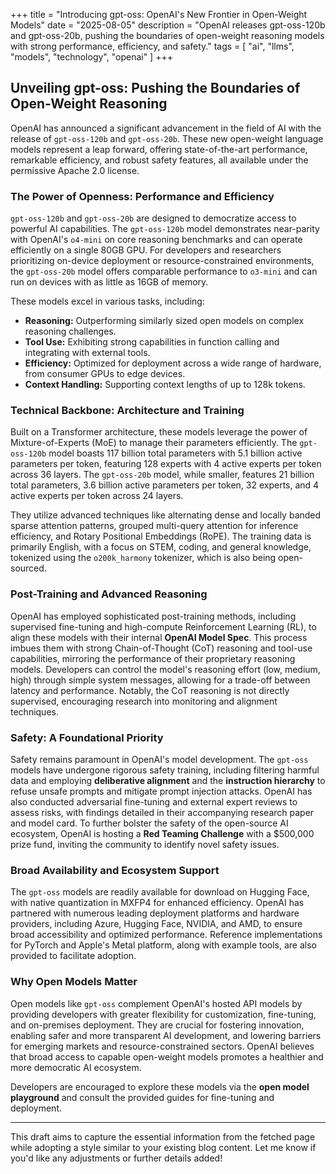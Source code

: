 +++
title = "Introducing gpt-oss: OpenAI's New Frontier in Open-Weight Models"
date = "2025-08-05"
description = "OpenAI releases gpt-oss-120b and gpt-oss-20b, pushing the boundaries of open-weight reasoning models with strong performance, efficiency, and safety."
tags = [
    "ai",
    "llms",
    "models",
    "technology",
    "openai"
]
+++

## Unveiling gpt-oss: Pushing the Boundaries of Open-Weight Reasoning

OpenAI has announced a significant advancement in the field of AI with the release of `gpt-oss-120b` and `gpt-oss-20b`. These new open-weight language models represent a leap forward, offering state-of-the-art performance, remarkable efficiency, and robust safety features, all available under the permissive Apache 2.0 license.

### The Power of Openness: Performance and Efficiency

`gpt-oss-120b` and `gpt-oss-20b` are designed to democratize access to powerful AI capabilities. The `gpt-oss-120b` model demonstrates near-parity with OpenAI's `o4-mini` on core reasoning benchmarks and can operate efficiently on a single 80GB GPU. For developers and researchers prioritizing on-device deployment or resource-constrained environments, the `gpt-oss-20b` model offers comparable performance to `o3-mini` and can run on devices with as little as 16GB of memory.

These models excel in various tasks, including:

*   **Reasoning:** Outperforming similarly sized open models on complex reasoning challenges.
*   **Tool Use:** Exhibiting strong capabilities in function calling and integrating with external tools.
*   **Efficiency:** Optimized for deployment across a wide range of hardware, from consumer GPUs to edge devices.
*   **Context Handling:** Supporting context lengths of up to 128k tokens.

### Technical Backbone: Architecture and Training

Built on a Transformer architecture, these models leverage the power of Mixture-of-Experts (MoE) to manage their parameters efficiently. The `gpt-oss-120b` model boasts 117 billion total parameters with 5.1 billion active parameters per token, featuring 128 experts with 4 active experts per token across 36 layers. The `gpt-oss-20b` model, while smaller, features 21 billion total parameters, 3.6 billion active parameters per token, 32 experts, and 4 active experts per token across 24 layers.

They utilize advanced techniques like alternating dense and locally banded sparse attention patterns, grouped multi-query attention for inference efficiency, and Rotary Positional Embeddings (RoPE). The training data is primarily English, with a focus on STEM, coding, and general knowledge, tokenized using the `o200k_harmony` tokenizer, which is also being open-sourced.

### Post-Training and Advanced Reasoning

OpenAI has employed sophisticated post-training methods, including supervised fine-tuning and high-compute Reinforcement Learning (RL), to align these models with their internal **OpenAI Model Spec**. This process imbues them with strong Chain-of-Thought (CoT) reasoning and tool-use capabilities, mirroring the performance of their proprietary reasoning models. Developers can control the model's reasoning effort (low, medium, high) through simple system messages, allowing for a trade-off between latency and performance. Notably, the CoT reasoning is not directly supervised, encouraging research into monitoring and alignment techniques.

### Safety: A Foundational Priority

Safety remains paramount in OpenAI's model development. The `gpt-oss` models have undergone rigorous safety training, including filtering harmful data and employing **deliberative alignment** and the **instruction hierarchy** to refuse unsafe prompts and mitigate prompt injection attacks. OpenAI has also conducted adversarial fine-tuning and external expert reviews to assess risks, with findings detailed in their accompanying research paper and model card. To further bolster the safety of the open-source AI ecosystem, OpenAI is hosting a **Red Teaming Challenge** with a $500,000 prize fund, inviting the community to identify novel safety issues.

### Broad Availability and Ecosystem Support

The `gpt-oss` models are readily available for download on Hugging Face, with native quantization in MXFP4 for enhanced efficiency. OpenAI has partnered with numerous leading deployment platforms and hardware providers, including Azure, Hugging Face, NVIDIA, and AMD, to ensure broad accessibility and optimized performance. Reference implementations for PyTorch and Apple's Metal platform, along with example tools, are also provided to facilitate adoption.

### Why Open Models Matter

Open models like `gpt-oss` complement OpenAI's hosted API models by providing developers with greater flexibility for customization, fine-tuning, and on-premises deployment. They are crucial for fostering innovation, enabling safer and more transparent AI development, and lowering barriers for emerging markets and resource-constrained sectors. OpenAI believes that broad access to capable open-weight models promotes a healthier and more democratic AI ecosystem.

Developers are encouraged to explore these models via the **open model playground** and consult the provided guides for fine-tuning and deployment.

---

This draft aims to capture the essential information from the fetched page while adopting a style similar to your existing blog content. Let me know if you'd like any adjustments or further details added!
